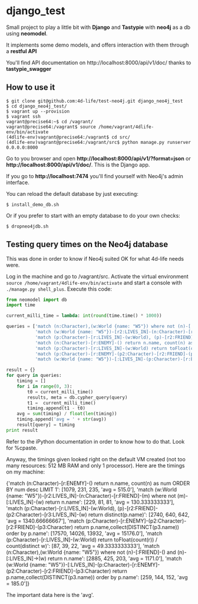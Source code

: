 # django_test

Small project to play a little bit with **Django** and **Tastypie** with **neo4j** as a db using **neomodel**.

It implements some demo models, and offers interaction with them through a **restful API**

You'll find API documentation on http://localhost:8000/api/v1/doc/ thanks to **tastypie_swagger**


## How to use it

```
$ git clone git@github.com:4d-life/test-neo4j.git django_neo4j_test
$ cd django_neo4j_test/
$ vagrant up --provision
$ vagrant ssh
vagrant@precise64:~$ cd /vagrant/
vagrant@precise64:/vagrant$ source /home/vagrant/4dlife-env/bin/activate
(4dlife-env)vagrant@precise64:/vagrant$ cd src/
(4dlife-env)vagrant@precise64:/vagrant/src$ python manage.py runserver 0.0.0.0:8000    
```

Go to you browser and open **http://localhost:8000/api/v1/?format=json** or **http://localhost:8000/api/v1/doc/**. This is the Django app.

If you go to **http://localhost:7474** you'll find yourself with Neo4j's admin interface.

You can reload the default database by just executing:

```
$ install_demo_db.sh
```

Or if you prefer to start with an empty database to do your own checks:

```
$ dropneo4jdb.sh
```

## Testing query times on the Neo4j database

This was done in order to know if Neo4j suited OK for what 4d-life needs were.

Log in the machine and go to /vagrant/src. Activate the virtual environment ```source /home/vagrant/4dlife-env/bin/activate``` and start a console with ```./manage.py shell_plus```. Execute this code:

```python
from neomodel import db
import time

current_milli_time = lambda: int(round(time.time() * 1000))

queries = ['match (n:Character),(w:World {name: "W5"}) where not (n)-[:FRIEND]-() and (n)-[:LIVES_IN]->(w) return n.name',
           'match (w:World {name: "W5"})-[r2:LIVES_IN]-(n:Character)-[r:FRIEND]-(m) where not (m)-[:LIVES_IN]-(w) return n.name',
           'match (p:Character)-[r:LIVES_IN]-(w:World), (p)-[r2:FRIEND]-(p2:Character)-[r3:LIVES_IN]-(w) return distinct(p.name)',
           'match (n:Character)-[r:ENEMY]-() return n.name, count(n) as num ORDER BY num desc LIMIT 1',
           'match (p:Character)-[r:LIVES_IN]-(w:World) return toFloat(count(r)) / count(distinct w)',
           'match (p:Character)-[r:ENEMY]-(p2:Character)-[r2:FRIEND]-(p3:Character) return p.name,collect(DISTINCT(p3.name)) order by p.name',
           'match (w:World {name: "W5"})-[:LIVES_IN]-(p:Character)-[r:ENEMY]-(p2:Character)-[r2:FRIEND]-(p3:Character) return p.name,collect(DISTINCT(p3.name)) order by p.name',]

result = {}
for query in queries:
    timing = []
    for i in range(0, 3):
        t0 = current_milli_time()
        results, meta = db.cypher_query(query)
        t1 =  current_milli_time()
        timing.append(t1 - t0)
    avg = sum(timing) / float(len(timing))
    timing.append('avg = ' + str(avg))
    result[query] = timing
print result
```

Refer to the iPython documentation in order to know how to do that. Look for %cpaste.

Anyway, the timings given looked right on the default VM created (not too many resources: 512 MB RAM and only 1 processor). Here are the timings on my machine:

{'match (n:Character)-[r:ENEMY]-() return n.name, count(n) as num ORDER BY num desc LIMIT 1': [1079, 231, 235, 'avg = 515.0'], 'match (w:World {name: "W5"})-[r2:LIVES_IN]-(n:Character)-[r:FRIEND]-(m) where not (m)-[:LIVES_IN]-(w) return n.name': [229, 81, 81, 'avg = 130.333333333'], 'match (p:Character)-[r:LIVES_IN]-(w:World), (p)-[r2:FRIEND]-(p2:Character)-[r3:LIVES_IN]-(w) return distinct(p.name)': [2740, 640, 642, 'avg = 1340.66666667'], 'match (p:Character)-[r:ENEMY]-(p2:Character)-[r2:FRIEND]-(p3:Character) return p.name,collect(DISTINCT(p3.name)) order by p.name': [17570, 14026, 13932, 'avg = 15176.0'], 'match (p:Character)-[r:LIVES_IN]-(w:World) return toFloat(count(r)) / count(distinct w)': [87, 39, 22, 'avg = 49.3333333333'], 'match (n:Character),(w:World {name: "W5"}) where not (n)-[:FRIEND]-() and (n)-[:LIVES_IN]->(w) return n.name': [2885, 425, 203, 'avg = 1171.0'], 'match (w:World {name: "W5"})-[:LIVES_IN]-(p:Character)-[r:ENEMY]-(p2:Character)-[r2:FRIEND]-(p3:Character) return p.name,collect(DISTINCT(p3.name)) order by p.name': [259, 144, 152, 'avg = 185.0']}

The important data here is the 'avg'.

